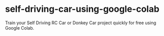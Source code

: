 # self-driving-car-using-google-colab
Train your Self Driving RC Car or Donkey Car project quickly for free using Google Colab.
